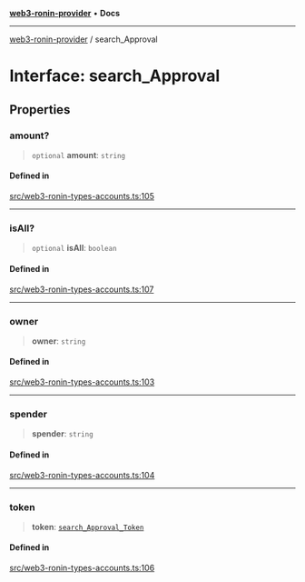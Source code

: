[**web3-ronin-provider**](../README.md) • **Docs**

***

[web3-ronin-provider](../globals.md) / search\_Approval

# Interface: search\_Approval

## Properties

### amount?

> `optional` **amount**: `string`

#### Defined in

[src/web3-ronin-types-accounts.ts:105](https://github.com/chuacw/web3-ronin-provider/blob/74865f4cc367fda569b2ea12b7ca079db4fcf0a2/src/web3-ronin-types-accounts.ts#L105)

***

### isAll?

> `optional` **isAll**: `boolean`

#### Defined in

[src/web3-ronin-types-accounts.ts:107](https://github.com/chuacw/web3-ronin-provider/blob/74865f4cc367fda569b2ea12b7ca079db4fcf0a2/src/web3-ronin-types-accounts.ts#L107)

***

### owner

> **owner**: `string`

#### Defined in

[src/web3-ronin-types-accounts.ts:103](https://github.com/chuacw/web3-ronin-provider/blob/74865f4cc367fda569b2ea12b7ca079db4fcf0a2/src/web3-ronin-types-accounts.ts#L103)

***

### spender

> **spender**: `string`

#### Defined in

[src/web3-ronin-types-accounts.ts:104](https://github.com/chuacw/web3-ronin-provider/blob/74865f4cc367fda569b2ea12b7ca079db4fcf0a2/src/web3-ronin-types-accounts.ts#L104)

***

### token

> **token**: [`search_Approval_Token`](search_Approval_Token.md)

#### Defined in

[src/web3-ronin-types-accounts.ts:106](https://github.com/chuacw/web3-ronin-provider/blob/74865f4cc367fda569b2ea12b7ca079db4fcf0a2/src/web3-ronin-types-accounts.ts#L106)
